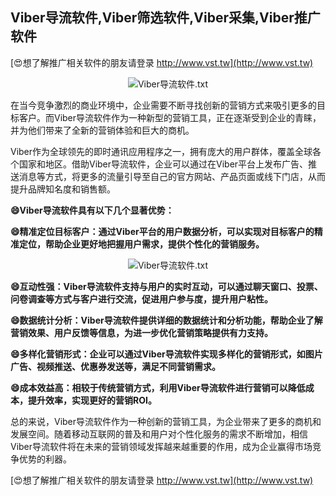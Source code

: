 ## **Viber导流软件,Viber筛选软件,Viber采集,Viber推广软件**

[😍想了解推广相关软件的朋友请登录 http://www.vst.tw](http://www.vst.tw)

 <center><img src="https://vst.tw/MP4/tuiguang/png/3.png" alt="Viber导流软件.txt"></center>

在当今竞争激烈的商业环境中，企业需要不断寻找创新的营销方式来吸引更多的目标客户。而Viber导流软件作为一种新型的营销工具，正在逐渐受到企业的青睐，并为他们带来了全新的营销体验和巨大的商机。

Viber作为全球领先的即时通讯应用程序之一，拥有庞大的用户群体，覆盖全球各个国家和地区。借助Viber导流软件，企业可以通过在Viber平台上发布广告、推送消息等方式，将更多的流量引导至自己的官方网站、产品页面或线下门店，从而提升品牌知名度和销售额。

**😄Viber导流软件具有以下几个显著优势：**

**😄精准定位目标客户：通过Viber平台的用户数据分析，可以实现对目标客户的精准定位，帮助企业更好地把握用户需求，提供个性化的营销服务。**

 <center><img src="https://vst.tw/MP4/tuiguang/png/3.png" alt="Viber导流软件.txt"></center>

**😄互动性强：Viber导流软件支持与用户的实时互动，可以通过聊天窗口、投票、问卷调查等方式与客户进行交流，促进用户参与度，提升用户粘性。**

**😄数据统计分析：Viber导流软件提供详细的数据统计和分析功能，帮助企业了解营销效果、用户反馈等信息，为进一步优化营销策略提供有力支持。**

**😄多样化营销形式：企业可以通过Viber导流软件实现多样化的营销形式，如图片广告、视频推送、优惠券发送等，满足不同营销需求。**

**😄成本效益高：相较于传统营销方式，利用Viber导流软件进行营销可以降低成本，提升效率，实现更好的营销ROI。**

总的来说，Viber导流软件作为一种创新的营销工具，为企业带来了更多的商机和发展空间。随着移动互联网的普及和用户对个性化服务的需求不断增加，相信Viber导流软件将在未来的营销领域发挥越来越重要的作用，成为企业赢得市场竞争优势的利器。

[😍想了解推广相关软件的朋友请登录 http://www.vst.tw](http://www.vst.tw)




